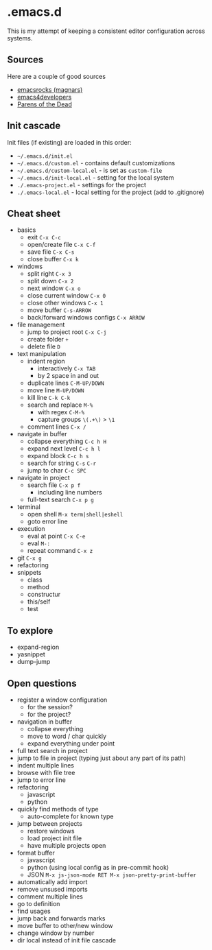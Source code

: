 # .emacs.d

This is my attempt of keeping a consistent editor configuration across systems.

## Sources

Here are a couple of good sources

- [emacsrocks (magnars)](https://github.com/magnars/.emacs.d/)
- [emacs4developers](https://github.com/pierre-lecocq/emacs.d)
- [Parens of the Dead](https://www.parens-of-the-dead.com/)

## Init cascade

Init files (if existing) are loaded in this order:

- `~/.emacs.d/init.el`
- `~/.emacs.d/custom.el` - contains default customizations
- `~/.emacs.d/custom-local.el` - is set as `custom-file`
- `~/.emacs.d/init-local.el` - setting for the local system
- `./.emacs-project.el` - settings for the project
- `./.emacs-local.el` - local setting for the project (add to .gitignore)

## Cheat sheet

- basics
    - exit `C-x C-c`
    - open/create file `C-x C-f`
    - save file `C-x C-s`
    - close buffer `C-x k`
- windows
    - split right `C-x 3`
    - split down `C-x 2`
    - next window `C-x o`
    - close current window `C-x 0`
    - close other windows `C-x 1`
    - move buffer `C-s-ARROW`
    - back/forward windows configs `C-x ARROW`
- file management
    - jump to project root `C-x C-j`
    - create folder `+`
    - delete file `D`
- text manipulation
    - indent region
        - interactively `C-x TAB`
        - by 2 space in and out
    - duplicate lines `C-M-UP/DOWN`
    - move line `M-UP/DOWN`
    - kill line `C-k C-k`
    - search and replace `M-%`
        - with regex `C-M-%`
        - capture groups `\(.+\)` > `\1`
    - comment lines `C-x /`
- navigate in buffer
    - collapse everything `C-c h H`
    - expand next level `C-c h l`
    - expand block `C-c h s`
    - search for string `C-s` `C-r`
    - jump to char `C-c SPC`
- navigate in project
    - search file `C-x p f`
        - including line numbers
    - full-text search `C-x p g`
- terminal
    - open shell `M-x term|shell|eshell`
    - goto error line
- execution
    - eval at point `C-x C-e`
    - eval `M-:`
    - repeat command `C-x z`
- git `C-x g`
- refactoring
- snippets
    - class
    - method
    - constructur
    - this/self
    - test

## To explore

- expand-region
- yasnippet
- dump-jump

## Open questions

- register a window configuration
    - for the session?
    - for the project?
- navigation in buffer
    - collapse everything
    - move to word / char quickly
    - expand everything under point
- full text search in project
- jump to file in project (typing just about any part of its path)
- indent multiple lines
- browse with file tree
- jump to error line
- refactoring
    - javascript
    - python
- quickly find methods of type
    - auto-complete for known type
- jump between projects
    - restore windows
    - load project init file
    - have multiple projects open
- format buffer
    - javascript
    - python (using local config as in pre-commit hook)
    - JSON `M-x js-json-mode RET M-x json-pretty-print-buffer`
- automatically add import
- remove unsused imports
- comment multiple lines
- go to definition
- find usages
- jump back and forwards marks
- move buffer to other/new window
- change window by number
- dir local instead of init file cascade
